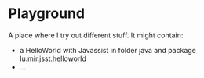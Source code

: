 Playground
==========

A place where I try out different stuff. It might contain: 

- a HelloWorld with Javassist in folder java and package lu.mir.jsst.helloworld
- ...
